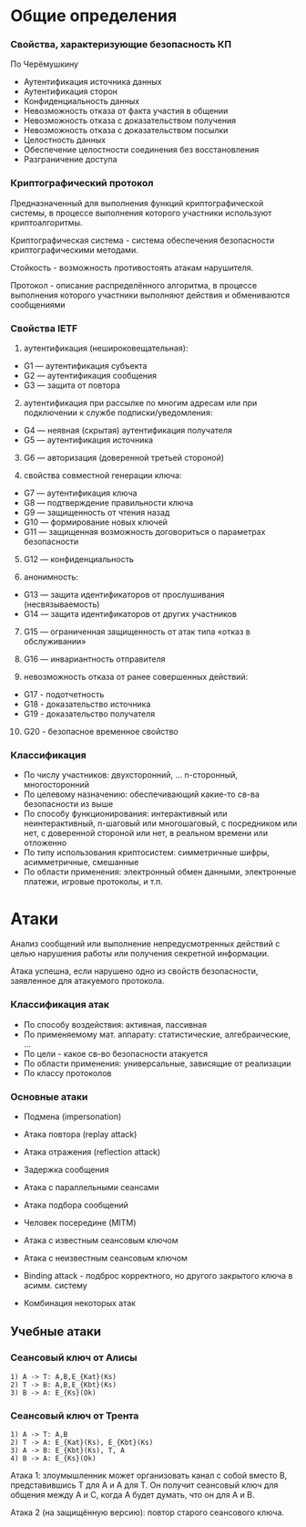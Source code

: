 # Общие определения

### Свойства, характеризующие безопасность КП
По Черёмушкину
- Аутентификация источника данных
- Аутентификация сторон
- Конфиденциальность данных
- Невозможность отказа от факта участия в общении
- Невозможность отказа с доказательством получения
- Невозможность отказа с доказательством посылки
- Целостность данных
- Обеспечение целостности соединения без восстановления
- Разграничение доступа

### Криптографический протокол
Предназначенный для выполнения функций криптографической системы, в процессе
выполнения которого участники используют криптоалгоритмы.

Криптографическая система - система обеспечения безопасности криптографическими
методами.

Стойкость - возможность противостоять атакам нарушителя.

Протокол - описание распределённого алгоритма, в процессе выполнения которого
участники выполняют действия и обмениваются сообщениями

### Свойства IETF

1. аутентификация (нешироковещательная):
  - G1 — аутентификация субъекта
  - G2 — аутентификация сообщения
  - G3 — защита от повтора

2. аутентификация при рассылке по многим адресам или при подключении к службе
   подписки/уведомления:
  - G4 — неявная (скрытая) аутентификация получателя
  - G5 — аутентификация источника

3. G6 — авторизация (доверенной третьей стороной)

4. свойства совместной генерации ключа:
  - G7 — аутентификация ключа
  - G8 — подтверждение правильности ключа
  - G9 — защищенность от чтения назад
  - G10 — формирование новых ключей
  - G11 — защищенная возможность договориться о параметрах безопасности

5. G12 — конфиденциальность

6. анонимность:
  - G13 — защита идентификаторов от прослушивания (несвязываемость)
  - G14 — защита идентификаторов от других участников

7. G15 — ограниченная защищенность от атак типа «отказ в обслуживании»

8. G16 — инвариантность отправителя

9. невозможность отказа от ранее совершенных действий:
  - G17 - подотчетность
  - G18 - доказательство источника
  - G19 - доказательство получателя

10. G20 - безопасное временное свойство

### Классификация

* По числу участников: двухсторонний, ... n-сторонный, многосторонний
* По целевому назначению: обеспечивающий какие-то св-ва безопасности из выше
* По способу функционирования:
    интерактивный или неинтерактивный,
    n-шаговый или многошаговый,
    с посредником или нет,
    с доверенной стороной или нет,
    в реальном времени или отложенно
* По типу использования криптосистем: симметричные шифры, асимметричные, смешанные
* По области применения: электронный обмен данными, электронные платежи, игровые протоколы, и т.п.

# Атаки

Анализ сообщений или выполнение непредусмотренных действий с целью нарушения
работы или получения секретной информации.

Атака успешна, если нарушено одно из свойств безопасности, заявленное для
атакуемого протокола.

### Классификация атак

* По способу воздействия: активная, пассивная
* По применяемому мат. аппарату: статистические, алгебраические, ...
* По цели - какое св-во безопасности атакуется
* По области применения: универсальные, зависящие от реализации
* По классу протоколов

### Основные атаки

* Подмена (impersonation)
* Атака повтора (replay attack)
* Атака отражения (reflection attack)
* Задержка сообщения
* Атака с параллельными сеансами
* Атака подбора сообщений
* Человек посередине (MITM)
* Атака с известным сеансовым ключом
* Атака с неизвестным сеансовым ключом
* Binding attack - подброс корректного, но другого закрытого ключа в асимм. систему

* Комбинация некоторых атак

## Учебные атаки

### Сеансовый ключ от Алисы

```
1) A -> T: A,B,E_{Kat}(Ks)
2) T -> B: A,B,E_{Kbt}(Ks)
3) B -> A: E_{Ks}(Ok)
```

### Сеансовый ключ от Трента

```
1) A -> T: A,B
2) T -> A: E_{Kat}(Ks), E_{Kbt}(Ks)
3) A -> B: E_{Kbt}(Ks), T, A
4) B -> A: E_{Ks}(Ok)
```

Атака 1: злоумышленник может организовать канал с собой вместо В,
представившись Т для А и А для Т. Он получит сеансовый ключ для общения между А
и С, когда А будет думать, что он для А и В.

Атака 2 (на защищённую версию): повтор старого сеансового ключа.
